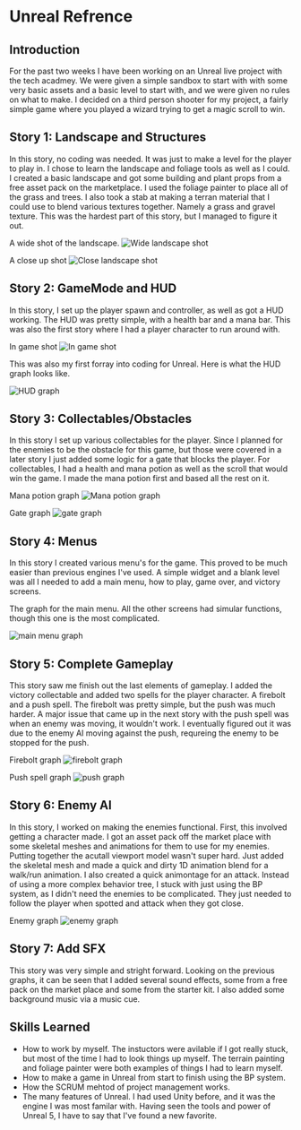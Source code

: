 # Unreal Refrence

## Introduction
For the past two weeks I have been working on an Unreal live project with the tech acadmey.
We were given a simple sandbox to start with with some very basic assets and a basic level to start with, and we were given no rules on what to make.
I decided on a third person shooter for my project, a fairly simple game where you played a wizard trying to get a magic scroll to win.

## Story 1: Landscape and Structures
In this story, no coding was needed. It was just to make a level for the player to play in. I chose to learn the landscape and foliage tools as well as I could.
I created a basic landscape and got some building and plant props from a free asset pack on the marketplace. I used the foliage painter to place all of the grass and trees.
I also took a stab at making a terran material that I could use to blend various textures together. Namely a grass and gravel texture. This was the hardest part of this story, but I managed to figure it out.

A wide shot of the landscape.
![Wide landscape shot](images/wideshot.png)

A close up shot
![Close landscape shot](images/closeupshot.png)

## Story 2: GameMode and HUD
In this story, I set up the player spawn and controller, as well as got a HUD working. The HUD was pretty simple, with a health bar and a mana bar. This was also the first story where I had a player character to run around with.

In game shot
![In game shot](images/ingameshot.png)

This was also my first forray into coding for Unreal. Here is what the HUD graph looks like.

![HUD graph](images/HUDGraph.png)

## Story 3: Collectables/Obstacles
In this story I set up various collectables for the player. Since I planned for the enemies to be the obstacle for this game, but those were covered in a later story I just added some logic for a gate that blocks the player.
For collectables, I had a health and mana potion as well as the scroll that would win the game. I made the mana potion first and based all the rest on it.

Mana potion graph
![Mana potion graph](images/manapotiongraph.png)

Gate graph
![gate graph](images/gategraph.png)

## Story 4: Menus
In this story I created various menu's for the game. This proved to be much easier than previous engines I've used. A simple widget and a blank level was all I needed to add a main menu, how to play, game over, and victory screens.

The graph for the main menu. All the other screens had simular functions, though this one is the most complicated.

![main menu graph](images/mainmenugraph.png)

## Story 5: Complete Gameplay
This story saw me finish out the last elements of gameplay. I added the victory collectable and added two spells for the player character. A firebolt and a push spell. The firebolt was pretty simple, but the push was much harder.
A major issue that came up in the next story with the push spell was when an enemy was moving, it wouldn't work. I eventually figured out it was due to the enemy AI moving against the push, requreing the enemy to be stopped for the push.

Firebolt graph
![firebolt graph](images/fireboltgraph.png)

Push spell graph
![push graph](images/pushgraph.png)

## Story 6: Enemy AI
In this story, I worked on making the enemies functional. First, this involved getting a character made. I got an asset pack off the market place with some skeletal meshes and animations for them to use for my enemies.
Putting together the acutall viewport model wasn't super hard. Just added the skeletal mesh and made a quick and dirty 1D animation blend for a walk/run animation. I also created a quick animontage for an attack.
Instead of using a more complex behavior tree, I stuck with just using the BP system, as I didn't need the enemies to be complicated. They just needed to follow the player when spotted and attack when they got close.

Enemy graph
![enemy graph](images/enemygraph)

## Story 7: Add SFX
This story was very simple and stright forward. Looking on the previous graphs, it can be seen that I added several sound effects, some from a free pack on the market place and some from the starter kit.
I also added some background music via a music cue.

## Skills Learned
- How to work by myself. The instuctors were avilable if I got really stuck, but most of the time I had to look things up myself. The terrain painting and foliage painter were both examples of things I had to learn myself.
- How to make a game in Unreal from start to finish using the BP system.
- How the SCRUM mehtod of project management works.
- The many features of Unreal. I had used Unity before, and it was the engine I was most familar with. Having seen the tools and power of Unreal 5, I have to say that I've found a new favorite.
